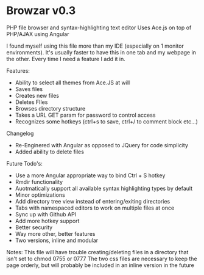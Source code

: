 #  Browzar v0.3
PHP file browser and syntax-highlighting text editor
Uses Ace.js on top of PHP/AJAX using Angular

I found myself using this file more than my IDE (especially on 1 monitor environments).  It's usually faster to have this in one tab and my webpage in the other.  Every time I need a feature I add it in.

Features:
* Ability to select all themes from Ace.JS at will
* Saves files
* Creates new files
* Deletes FIles
* Browses directory structure
* Takes a URL GET param for password to control access
* Recognizes some hotkeys (ctrl+s to save, ctrl+/ to comment block etc...)

Changelog
* Re-Enginered with Angular as opposed to JQuery for code simplicity
* Added ability to delete files

Future Todo's:
* Use a more Angular appropriate way to bind Ctrl + S hotkey
* Rmdir functionality
* Auotmatically support all available syntax highlighting types by default
* Minor optimizations
* Add directory tree view instead of entering/exiting directories
* Tabs with namespaced editors to work on multiple files at once
* Sync up with Github API
* Add more hotkey support
* Better security
* Way more other, better features
* Two versions, inline and modular

Notes:
This file will have trouble creating/deleting files in a directory that isn't set to chmod 0755 or 0777
The two css files are necessary to keep the page orderly, but will probably be included in an inline version in the future
